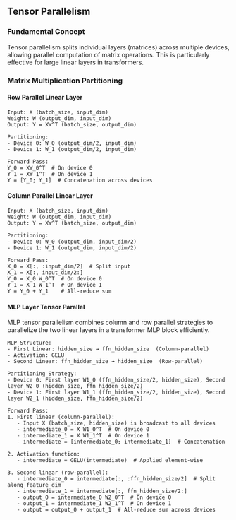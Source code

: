 ## Tensor Parallelism

### Fundamental Concept

Tensor parallelism splits individual layers (matrices) across multiple devices, allowing parallel computation of matrix operations. This is particularly effective for large linear layers in transformers.

### Matrix Multiplication Partitioning

#### Row Parallel Linear Layer
```
Input: X (batch_size, input_dim)
Weight: W (output_dim, input_dim)
Output: Y = XW^T (batch_size, output_dim)

Partitioning:
- Device 0: W_0 (output_dim/2, input_dim)
- Device 1: W_1 (output_dim/2, input_dim)

Forward Pass:
Y_0 = XW_0^T  # On device 0
Y_1 = XW_1^T  # On device 1
Y = [Y_0; Y_1]  # Concatenation across devices
```

#### Column Parallel Linear Layer
```
Input: X (batch_size, input_dim)
Weight: W (output_dim, input_dim)
Output: Y = XW^T (batch_size, output_dim)

Partitioning:
- Device 0: W_0 (output_dim, input_dim/2)
- Device 1: W_1 (output_dim, input_dim/2)

Forward Pass:
X_0 = X[:, :input_dim/2]  # Split input
X_1 = X[:, input_dim/2:]
Y_0 = X_0 W_0^T  # On device 0
Y_1 = X_1 W_1^T  # On device 1
Y = Y_0 + Y_1    # All-reduce sum
```

#### MLP Layer Tensor Parallel

MLP tensor parallelism combines column and row parallel strategies to parallelize the two linear layers in a transformer MLP block efficiently.

```
MLP Structure:
- First Linear: hidden_size → ffn_hidden_size  (Column-parallel)
- Activation: GELU
- Second Linear: ffn_hidden_size → hidden_size  (Row-parallel)

Partitioning Strategy:
- Device 0: First layer W1_0 (ffn_hidden_size/2, hidden_size), Second layer W2_0 (hidden_size, ffn_hidden_size/2)
- Device 1: First layer W1_1 (ffn_hidden_size/2, hidden_size), Second layer W2_1 (hidden_size, ffn_hidden_size/2)

Forward Pass:
1. First linear (column-parallel):
   - Input X (batch_size, hidden_size) is broadcast to all devices
   - intermediate_0 = X W1_0^T  # On device 0
   - intermediate_1 = X W1_1^T  # On device 1
   - intermediate = [intermediate_0; intermediate_1]  # Concatenation

2. Activation function:
   - intermediate = GELU(intermediate)  # Applied element-wise

3. Second linear (row-parallel):
   - intermediate_0 = intermediate[:, :ffn_hidden_size/2]  # Split along feature dim
   - intermediate_1 = intermediate[:, ffn_hidden_size/2:]
   - output_0 = intermediate_0 W2_0^T  # On device 0
   - output_1 = intermediate_1 W2_1^T  # On device 1
   - output = output_0 + output_1  # All-reduce sum across devices
```

